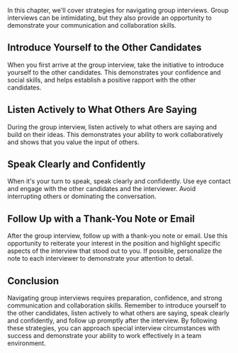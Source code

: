 
In this chapter, we'll cover strategies for navigating group interviews. Group interviews can be intimidating, but they also provide an opportunity to demonstrate your communication and collaboration skills.

Introduce Yourself to the Other Candidates
------------------------------------------

When you first arrive at the group interview, take the initiative to introduce yourself to the other candidates. This demonstrates your confidence and social skills, and helps establish a positive rapport with the other candidates.

Listen Actively to What Others Are Saying
-----------------------------------------

During the group interview, listen actively to what others are saying and build on their ideas. This demonstrates your ability to work collaboratively and shows that you value the input of others.

Speak Clearly and Confidently
-----------------------------

When it's your turn to speak, speak clearly and confidently. Use eye contact and engage with the other candidates and the interviewer. Avoid interrupting others or dominating the conversation.

Follow Up with a Thank-You Note or Email
----------------------------------------

After the group interview, follow up with a thank-you note or email. Use this opportunity to reiterate your interest in the position and highlight specific aspects of the interview that stood out to you. If possible, personalize the note to each interviewer to demonstrate your attention to detail.

Conclusion
----------

Navigating group interviews requires preparation, confidence, and strong communication and collaboration skills. Remember to introduce yourself to the other candidates, listen actively to what others are saying, speak clearly and confidently, and follow up promptly after the interview. By following these strategies, you can approach special interview circumstances with success and demonstrate your ability to work effectively in a team environment.
